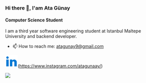 ### Hi there 👋, I'am Ata Günay
#### Computer Science Student
I am a third year software engineering student at Istanbul Maltepe University and backend developer.


- 📫 How to reach me: atagunay9@gmail.com 


[<img src='https://github.com/ismailkrc57/Xamarin-app-calculator/blob/master/icons8_linkedin_2.svg' alt='linkedin' height='40'>](https://www.linkedin.com/in/atagunay/)(https://www.instagram.com/atagunaay/)  


![](https://github-readme-stats.vercel.app/api/top-langs/?username=atagunay&layout=compact)

